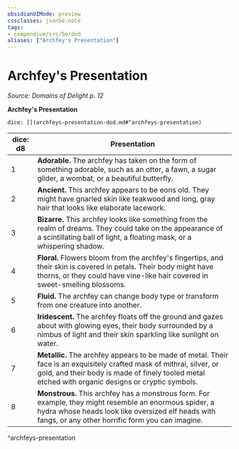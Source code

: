 ```yaml
---
obsidianUIMode: preview
cssclasses: json5e-note
tags:
- compendium/src/5e/dod
aliases: ["Archfey's Presentation"]
---
```

# Archfey's Presentation
*Source: Domains of Delight p. 12* 

**Archfey's Presentation**

`dice: [](archfeys-presentation-dod.md#^archfeys-presentation)`

| dice: d8 | Presentation |
|----------|--------------|
| 1 | **Adorable.** The archfey has taken on the form of something adorable, such as an otter, a fawn, a sugar glider, a wombat, or a beautiful butterfly. |
| 2 | **Ancient.** This archfey appears to be eons old. They might have gnarled skin like teakwood and long, gray hair that looks like elaborate lacework. |
| 3 | **Bizarre.** This archfey looks like something from the realm of dreams. They could take on the appearance of a scintillating ball of light, a floating mask, or a whispering shadow. |
| 4 | **Floral.** Flowers bloom from the archfey's fingertips, and their skin is covered in petals. Their body might have thorns, or they could have vine-like hair covered in sweet-smelling blossoms. |
| 5 | **Fluid.** The archfey can change body type or transform from one creature into another. |
| 6 | **Iridescent.** The archfey floats off the ground and gazes about with glowing eyes, their body surrounded by a nimbus of light and their skin sparkling like sunlight on water. |
| 7 | **Metallic.** The archfey appears to be made of metal. Their face is an exquisitely crafted mask of mithral, silver, or gold, and their body is made of finely tooled metal etched with organic designs or cryptic symbols. |
| 8 | **Monstrous.** This archfey has a monstrous form. For example, they might resemble an enormous spider, a hydra whose heads look like oversized elf heads with fangs, or any other horrific form you can imagine. |
^archfeys-presentation